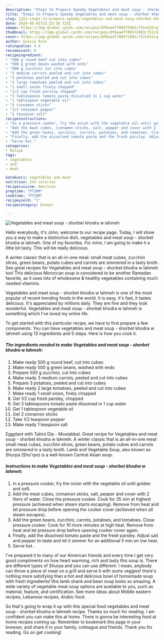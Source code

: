 ```yaml
---
description: "Steps to Prepare Speedy Vegetables and meat soup - shorbet khodra w lahmeh"
title: "Steps to Prepare Speedy Vegetables and meat soup - shorbet khodra w lahmeh"
slug: 1222-steps-to-prepare-speedy-vegetables-and-meat-soup-shorbet-khodra-w-lahmeh
date: 2020-05-01T22:33:10.725Z
image: https://img-global.cpcdn.com/recipes/8f6aa4f700572983/751x532cq70/vegetables-and-meat-soup-shorbet-khodra-w-lahmeh-recipe-main-photo.jpg
thumbnail: https://img-global.cpcdn.com/recipes/8f6aa4f700572983/751x532cq70/vegetables-and-meat-soup-shorbet-khodra-w-lahmeh-recipe-main-photo.jpg
cover: https://img-global.cpcdn.com/recipes/8f6aa4f700572983/751x532cq70/vegetables-and-meat-soup-shorbet-khodra-w-lahmeh-recipe-main-photo.jpg
author: Gussie Rios
ratingvalue: 4.4
reviewcount: 9
recipeingredient:
- "500 g round beef cut into cubes"
- "500 g green beans washed with ends"
- "500 g zucchini cut into cubes"
- "3 medium carrots peeled and cut into cubes"
- "3 potatoes peeled and cut into cubes"
- "2 large tomatoes peeled and cut into cubes"
- "1 small onion finely chopped"
- "1/2 cup fresh parsley chopped"
- "3 tablespoons tomato paste dissolved in 1 cup water"
- "1 tablespoon vegetable oil"
- "2 cinnamon sticks"
- "1/2 teaspoon pepper"
- "1 teaspoon salt"
recipeinstructions:
- "In a pressure cooker, fry the onion with the vegetable oil until golden and soft."
- "Add the meat cubes, cinnamon sticks, salt, pepper and cover with 2 liters of water. Close the pressure cooker. Cook for 35 min at highest pressure (achieved when steam starts escaping). Remove from heat and let pressure drop before opening the cooker cover (achieved when all steam escapes)."
- "Add the green beans, zucchini, carrots, potatoes, and tomatoes. Close pressure cooker. Cook for 10 more minutes at high heat. Remove from heat and let pressure drop before opening cooker cover again."
- "Finally, add the dissolved tomato paste and the fresh parsley. Adjust salt and pepper to taste and let it simmer for an additional 5 min on low heat."
- "Serve hot."
categories:
- Recipe
tags:
- vegetables
- and
- meat

katakunci: vegetables and meat 
nutrition: 243 calories
recipecuisine: American
preptime: "PT20M"
cooktime: "PT39M"
recipeyield: "1"
recipecategory: Dinner

---
```



![Vegetables and meat soup - shorbet khodra w lahmeh](https://img-global.cpcdn.com/recipes/8f6aa4f700572983/751x532cq70/vegetables-and-meat-soup-shorbet-khodra-w-lahmeh-recipe-main-photo.jpg)

Hello everybody, it's John, welcome to our recipe page. Today, I will show you a way to make a distinctive dish, vegetables and meat soup - shorbet khodra w lahmeh. One of my favorites. For mine, I am going to make it a little bit tasty. This will be really delicious.

A winter classic that is an all-in-one meal: small meat cubes, zucchini slices, green beans, potato cubes and carrots are simmered in a tasty broth. See great recipes for Vegetables and meat soup - shorbet khodra w lahmeh too! This delicious Moroccan soup is considered to be another Ramadan favorite, as it uses lots of wholesome &amp; healthy vegetables containing much needed vitamins.

Vegetables and meat soup - shorbet khodra w lahmeh is one of the most popular of recent trending foods in the world. It is easy, it's fast, it tastes delicious. It's appreciated by millions daily. They are fine and they look wonderful. Vegetables and meat soup - shorbet khodra w lahmeh is something which I've loved my entire life.


To get started with this particular recipe, we have to first prepare a few components. You can have vegetables and meat soup - shorbet khodra w lahmeh using 13 ingredients and 5 steps. Here is how you cook it.

<!--inarticleads1-->

##### The ingredients needed to make Vegetables and meat soup - shorbet khodra w lahmeh:

1. Make ready 500 g round beef, cut into cubes
1. Make ready 500 g green beans, washed with ends
1. Prepare 500 g zucchini, cut into cubes
1. Make ready 3 medium carrots, peeled and cut into cubes
1. Prepare 3 potatoes, peeled and cut into cubes
1. Make ready 2 large tomatoes, peeled and cut into cubes
1. Make ready 1 small onion, finely chopped
1. Get 1/2 cup fresh parsley, chopped
1. Get 3 tablespoons tomato paste dissolved in 1 cup water
1. Get 1 tablespoon vegetable oil
1. Get 2 cinnamon sticks
1. Take 1/2 teaspoon pepper
1. Make ready 1 teaspoon salt


Eggplant with Tahini Dip - Moutabbal. Great recipe for Vegetables and meat soup - shorbet khodra w lahmeh. A winter classic that is an all-in-one meal: small meat cubes, zucchini slices, green beans, potato cubes and carrots are simmered in a tasty broth. Lamb and Vegetable Soup, also known as Shurpa (Sho&#39;rpo) is a well-known Central Asian soup. 

<!--inarticleads2-->

##### Instructions to make Vegetables and meat soup - shorbet khodra w lahmeh:

1. In a pressure cooker, fry the onion with the vegetable oil until golden and soft.
1. Add the meat cubes, cinnamon sticks, salt, pepper and cover with 2 liters of water. Close the pressure cooker. Cook for 35 min at highest pressure (achieved when steam starts escaping). Remove from heat and let pressure drop before opening the cooker cover (achieved when all steam escapes).
1. Add the green beans, zucchini, carrots, potatoes, and tomatoes. Close pressure cooker. Cook for 10 more minutes at high heat. Remove from heat and let pressure drop before opening cooker cover again.
1. Finally, add the dissolved tomato paste and the fresh parsley. Adjust salt and pepper to taste and let it simmer for an additional 5 min on low heat.
1. Serve hot.


I&#39;ve prepared it to many of our American friends and every time I get very good compliments on how heart warming, rich and tasty this soup is. There are different types of Shurpa and you can use different. I mean, anybody can throw a piece of meat on a grill and serve it with some veggies! there&#39;s nothing more satisfying than a hot and delicious bowl of homemade soup with fresh ingredients! this lamb shank and bean soup looks so amazing. A wide variety of vegetable meat soup options are available to you, such as material, feature, and certification. See more ideas about Middle eastern recipes, Lebanese recipes, Arabic food. 

So that's going to wrap it up with this special food vegetables and meat soup - shorbet khodra w lahmeh recipe. Thanks so much for reading. I am confident you can make this at home. There is gonna be interesting food at home recipes coming up. Remember to bookmark this page in your browser, and share it to your family, colleague and friends. Thank you for reading. Go on get cooking!
